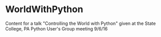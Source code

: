 # WorldWithPython
Content for a talk "Controlling the World with Python" given at the State College, PA Python User's Group meeting 9/6/16
